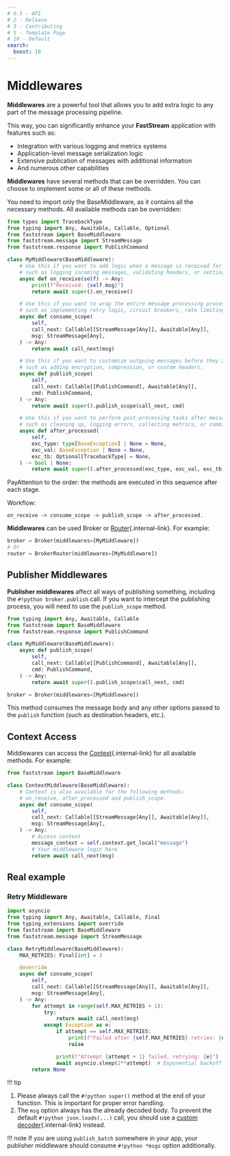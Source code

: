 ```yaml
---
# 0.5 - API
# 2 - Release
# 3 - Contributing
# 5 - Template Page
# 10 - Default
search:
  boost: 10
---
```


# Middlewares

**Middlewares** are a powerful tool that allows you to add extra logic to any part of the message processing pipeline.

This way, you can significantly enhance your **FastStream** application with features such as:

- Integration with various logging and metrics systems
- Application-level message serialization logic
- Extensive publication of messages with additional information
- And numerous other capabilities

**Middlewares** have several methods that can be overridden. You can choose to implement some or all of these methods.

You need to import only the BaseMiddleware, as it contains all the necessary methods. All available methods can be overridden:

```python linenums="1" hl_lines="10 16 26 35"
from types import TracebackType
from typing import Any, Awaitable, Callable, Optional
from faststream import BaseMiddleware
from faststream.message import StreamMessage
from faststream.response import PublishCommand

class MyMiddleware(BaseMiddleware):
    # Use this if you want to add logic when a message is received for the first time,
    # such as logging incoming messages, validating headers, or setting up the context.
    async def on_receive(self) -> Any:
        print(f"Received: {self.msg}")
        return await super().on_receive()

    # Use this if you want to wrap the entire message processing process,
    # such as implementing retry logic, circuit breakers, rate limiting, or authentication.
    async def consume_scope(
        self,
        call_next: Callable[[StreamMessage[Any]], Awaitable[Any]],
        msg: StreamMessage[Any],
    ) -> Any:
        return await call_next(msg)

    # Use this if you want to customize outgoing messages before they are sent,
    # such as adding encryption, compression, or custom headers.
    async def publish_scope(
        self,
        call_next: Callable[[PublishCommand], Awaitable[Any]],
        cmd: PublishCommand,
    ) -> Any:
        return await super().publish_scope(call_next, cmd)

    # Use this if you want to perform post-processing tasks after message handling has completed,
    # such as cleaning up, logging errors, collecting metrics, or committing transactions.
    async def after_processed(
        self,
        exc_type: type[BaseException] | None = None,
        exc_val: BaseException | None = None,
        exc_tb: Optional[TracebackType] = None,
    ) -> bool | None:
        return await super().after_processed(exc_type, exc_val, exc_tb)
```

PayAttention to the order: the methods are executed in this sequence after each stage.

Workflow:

```
on_receive -> consume_scope -> publish_scope -> after_processed.
```

**Middlewares** can be used Broker or [Router](../routers/index.md){.internal-link}. For example:

```python
broker = Broker(middlewares=[MyMiddleware])
# Or
router = BrokerRouter(middlewares=[MyMiddleware])
```

## Publisher Middlewares

**Publisher middlewares** affect all ways of publishing something, including the `#!python broker.publish` call.
If you want to intercept the publishing process, you will need to use the `publish_scope` method.

```python linenums="1"
from typing import Any, Awaitable, Callable
from faststream import BaseMiddleware
from faststream.response import PublishCommand

class MyMiddleware(BaseMiddleware):
    async def publish_scope(
        self,
        call_next: Callable[[PublishCommand], Awaitable[Any]],
        cmd: PublishCommand,
    ) -> Any:
        return await super().publish_scope(call_next, cmd)

broker = Broker(middlewares=[MyMiddleware])
```

This method consumes the message body and any other options passed to the `publish` function (such as destination headers, etc.).

## Context Access

Middlewares can access the [Context](../context/index.md){.internal-link} for all available methods. For example:

```python linenums="1" hl_lines="8"
from faststream import BaseMiddleware

class ContextMiddleware(BaseMiddleware):
    # Context is also available for the following methods:
    # on_receive, after_processed and publish_scope.
    async def consume_scope(
        self,
        call_next: Callable[[StreamMessage[Any]], Awaitable[Any]],
        msg: StreamMessage[Any],
    ) -> Any:
        # Access context
        message_context = self.context.get_local("message")
        # Your middleware logic here
        return await call_next(msg)
```

## Real example

### Retry Middleware

```python
import asyncio
from typing import Any, Awaitable, Callable, Final
from typing_extensions import override
from faststream import BaseMiddleware
from faststream.message import StreamMessage

class RetryMiddleware(BaseMiddleware):
    MAX_RETRIES: Final[int] = 3

    @override
    async def consume_scope(
        self,
        call_next: Callable[[StreamMessage[Any]], Awaitable[Any]],
        msg: StreamMessage[Any],
    ) -> Any:
        for attempt in range(self.MAX_RETRIES + 1):
            try:
                return await call_next(msg)
            except Exception as e:
                if attempt == self.MAX_RETRIES:
                    print(f"Failed after {self.MAX_RETRIES} retries: {e}")
                    raise

                print(f"Attempt {attempt + 1} failed, retrying: {e}")
                await asyncio.sleep(2**attempt)  # Exponential backoff
        return None
```

!!! tip

1. Please always call the `#!python super()` method at the end of your function. This is important for proper error handling.
2. The `msg` option always has the already decoded body. To prevent the default `#!python json.loads(...)` call, you should use a [custom decoder](../serialization/decoder.md){.internal-link} instead.

!!! note
If you are using `publish_batch` somewhere in your app, your publisher middleware should consume `#!python *msgs` option additionally.
